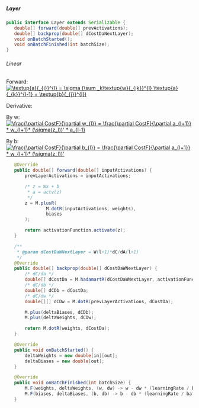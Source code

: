 ##### Layer
 ```java
public interface Layer extends Serializable {
    double[] forward(double[] prevActivations);
    double[] backprop(double[] dCostDaNextLayer);
    void onBatchStarted();
    void onBatchFinished(int batchSize);
}
 ```
 ###### Linear
Forward: <a href="https://www.codecogs.com/eqnedit.php?latex=\textup{a}{_{j}}^{l}&space;=&space;\sigma&space;(\sum&space;_k\textup{w}{_{jk}}^{l}&space;\textup{a}{_{k}}^{l-1}&space;&plus;&space;\textup{b}{_{j}}^{l})" target="_blank"><img src="https://latex.codecogs.com/gif.latex?\textup{a}{_{j}}^{l}&space;=&space;\sigma&space;(\sum&space;_k\textup{w}{_{jk}}^{l}&space;\textup{a}{_{k}}^{l-1}&space;&plus;&space;\textup{b}{_{j}}^{l})" title="\textup{a}{_{j}}^{l} = \sigma (\sum _k\textup{w}{_{jk}}^{l} \textup{a}{_{k}}^{l-1} + \textup{b}{_{j}}^{l})" /></a>

 
Derivative:

By w:
<a href="https://www.codecogs.com/eqnedit.php?latex=\frac{\partial&space;CostF}{\partial&space;w_{l}}&space;=&space;\frac{\partial&space;CostF}{\partial&space;a_{l&plus;1}}&space;*&space;w_{l&plus;1}*&space;(\sigma(z_l))'&space;*&space;a_{l-1}" target="_blank"><img src="https://latex.codecogs.com/gif.latex?\frac{\partial&space;CostF}{\partial&space;w_{l}}&space;=&space;\frac{\partial&space;CostF}{\partial&space;a_{l&plus;1}}&space;*&space;w_{l&plus;1}*&space;(\sigma(z_l))'&space;*&space;a_{l-1}" title="\frac{\partial CostF}{\partial w_{l}} = \frac{\partial CostF}{\partial a_{l+1}} * w_{l+1}* (\sigma(z_l))' * a_{l-1}" /></a>

By b:
<a href="https://www.codecogs.com/eqnedit.php?latex=\frac{\partial&space;CostF}{\partial&space;b_{l}}&space;=&space;\frac{\partial&space;CostF}{\partial&space;a_{l&plus;1}}&space;*&space;w_{l&plus;1}*&space;(\sigma(z_l))'" target="_blank"><img src="https://latex.codecogs.com/gif.latex?\frac{\partial&space;CostF}{\partial&space;b_{l}}&space;=&space;\frac{\partial&space;CostF}{\partial&space;a_{l&plus;1}}&space;*&space;w_{l&plus;1}*&space;(\sigma(z_l))'" title="\frac{\partial CostF}{\partial b_{l}} = \frac{\partial CostF}{\partial a_{l+1}} * w_{l+1}* (\sigma(z_l))'" /></a>


 ```java
    @Override
    public double[] forward(double[] inputActivations) {
        prevLayerActivations = inputActivations;

        /* z = Wx + b
         * a = actv(z)
         */
        z = M.plusR(
                M.dotR(inputActivations, weights),
                biases
        );

        return activationFunction.activate(z);
    }

    /**
     * @param dCostDaWNextLayer = W(l+1)*dC/dA(l+1)
     */
    @Override
    public double[] backprop(double[] dCostDaWNextLayer) {
        /* dC/da */
        double[] dCostDa = M.hadamartR(dCostDaWNextLayer, activationFunction.dADz(z));
        /* dC/db */
        double[] dCDb = dCostDa;
        /* dC/dw */
        double[][] dCDw = M.dotR(prevLayerActivations, dCostDa);

        M.plus(deltaBiases, dCDb);
        M.plus(deltaWeights, dCDw);

        return M.dotR(weights, dCostDa);
    }

    @Override
    public void onBatchStarted() {
        deltaWeights = new double[in][out];
        deltaBiases = new double[out];
    }

    @Override
    public void onBatchFinished(int batchSize) {
        M.F(weights, deltaWeights, (w, dw) -> w - dw * (learningRate / batchSize));
        M.F(biases, deltaBiases, (b, db) -> b - db * (learningRate / batchSize));
    }
 ```
